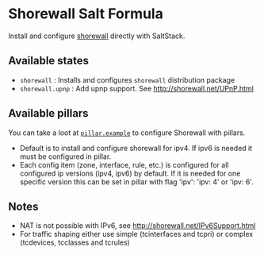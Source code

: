 # Shorewall Salt Formula

Install and configure [shorewall](http://shorewall.org/) directly with SaltStack.

## Available states

* `shorewall` : Installs and configures `shorewall` distribution package
* `shorewall.upnp` : Add upnp support. See http://shorewall.net/UPnP.html

## Available pillars

You can take a loot at [`pillar.example`](/pillar.example) to configure Shorewall with pillars.

* Default is to install and configure shorewall for ipv4. If ipv6 is needed it must be configured in pillar.
* Each config item (zone, interface, rule, etc.) is configured for all configured ip versions (ipv4, ipv6) by default. If it is needed for one specific version this can be set in pillar with flag 'ipv': 'ipv: 4' or 'ipv: 6'.

## Notes

* NAT is not possible with IPv6, see http://shorewall.net/IPv6Support.html
* For traffic shaping either use simple (tcinterfaces and tcpri) or complex (tcdevices, tcclasses and tcrules)
